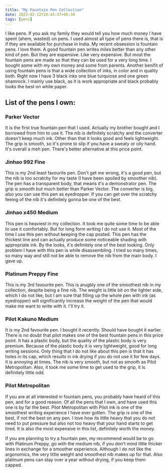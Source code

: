 ```yaml
---
title: "My Fountain Pen Collection"
date: 2023-02-12T20:43:37+05:30
tags: [pens]
---
```

I like pens. If you ask my family they would tell you how much money I have spent (ahem, wasted) on pens. I used almost all type of pens there is, that is if they are available for purchase in India. 
My recent obsession is fountain pens. I love them. A good fountain pen writes miles better than any other kind of pen. But they are expensive. Like very expensive. But most the fountain pens are made so that they can be used for a very long time. I bought some with my own money and some from parents. 
Another benifit of using fountain pens is that a wide collection of inks, in color and in quality both. Right now I have 3 black inks one blue turquiose and one green shamrock. I mainly use black, as it is work appropriate and black probably looks the best on white paper.  
## List of the pens I own:
### Parker Vector
It is the first true fountain pen that I used. Actually my brother bought and I borrowed from him to use it. The nib is definitely scratchy and the converter doesn't keep much ink. Other than that it looks good and feels lightweight. The grip is smooth, so it's prone to slip if you have a sweaty or oily hand. It's overall a meh pen. There's better alternative at this price point. 

### Jinhao 992 Fine
This is my 2nd least favourite pen. Don't get me wrong, it's a good pen, but the nib is too scratchy for my taste (I have been spoiled by smoother nib). The pen has a transparent body, that means it's a demonstrator pen. The grip is smooth but much better than Parker Vector. The converter is big, also you can use this pen as eyedropper. If you can get over the scratchy feeing of the nib it's definitely gonna be one of the best. 

### Jinhao x450 Medium
This pen is heaviest in my collection. It took me quite some time to be able to use it comfortably. But for long form writing I do not use it. Most of the time I use this pen without keeping the cap posted. This pen has the thickest line and can actually produce some noticeable shading with appropriate ink. By the looks, it's definitely one of the best looking. Only problem I have with this pen is while disassembling. I tried so many times, so many way and still not be able to remove
the nib from the main body. I gave up. 

### Platinum Preppy Fine
This is my 3rd favourite pen. This is arugbly one of the smoothest nib in my collection, despite being a fine nib. The weight is little bit on the lighter side, which I do not like, but I am sure that filling up the whole pen with ink (as eyedropper) will significantly increase the weight of the pen that would make me want to write with it. I'll try it. 

### Pilot Kakuno Medium
It is my 2nd favourite pen. I bought it recently. Should have bought it earlier. There is no doubt that pilot makes one of the best fountain pens in this price point. It has a plastic body, but the quality of the plastic body is very premium. Because of the plastic body it is very lightweight, good for long writing sessions.  Only thing that I do not like about this pen is that it has holes in its cap, which results in ink drying if you do not use it for few days. It is annoying at times. The nib is very smooth, but not as smooth as Pilot Metropolitan. Also, it
took me some time to get used to the grip, it is definitely little odd. 

### Pilot Metropolitan
If you are at all interested in fountain pens, you probably have heard of this pen, and for a good reason. Of all the pens that I own, and have used this one is by far the best. Pilot Metropolitan with Pilot ink is one of the smoothest writing experience I have ever gotten. The grip is one of the best, if not the best on any pen. I love how its little heavy that you do not need to put pressure but also not too heavy that your hand starts to get tired. It is also the most expensive in this
list, definitely worth the money.  

If you are planning to try a fountain pen, my recommend would be to go with Platinum Preppy, go with the medium nib, if you don't mind little thicker lines in exchange for a smoother experience. Although I do not like the argonomics, the very little weight and smoothest nib makes up for that. Also platinum pens can stay over a year without drying, if you keep them capped. 
